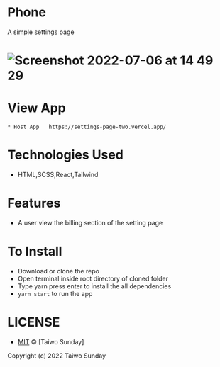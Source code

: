 # Phone 
A simple settings page 


# ![Screenshot 2022-07-06 at 14 49 29](https://user-images.githubusercontent.com/20597418/177565790-1f522d0e-6dce-4e4b-8737-4b7219f35b7e.png)

# View App
    * Host App   https://settings-page-two.vercel.app/


# Technologies Used
   * HTML,SCSS,React,Tailwind
# Features
   * A user view the billing section of the setting page

# To Install
* Download or clone the repo
* Open terminal inside root directory of cloned folder
* Type yarn press enter to install the all dependencies
* `yarn start` to run the app 

# LICENSE
* [MIT](./LICENSE) © [Taiwo Sunday]

Copyright (c) 2022 Taiwo Sunday
